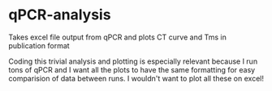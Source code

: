# qPCR-analysis
Takes excel file output from qPCR and plots CT curve and Tms in publication format

Coding this trivial analysis and plotting is especially relevant because I run tons of qPCR and I want all the plots to have the same formatting for easy comparision of data between runs. I wouldn't want to plot all these on excel!
